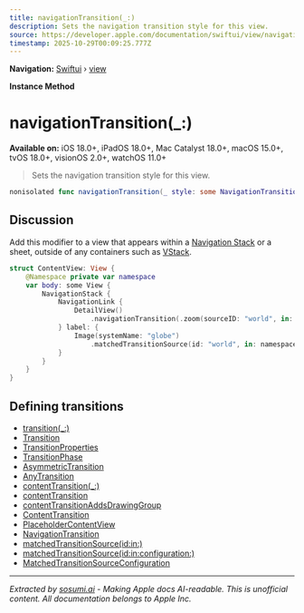 ```yaml
---
title: navigationTransition(_:)
description: Sets the navigation transition style for this view.
source: https://developer.apple.com/documentation/swiftui/view/navigationtransition(_:)
timestamp: 2025-10-29T00:09:25.777Z
---
```


**Navigation:** [Swiftui](/documentation/swiftui) › [view](/documentation/swiftui/view)

**Instance Method**

# navigationTransition(_:)

**Available on:** iOS 18.0+, iPadOS 18.0+, Mac Catalyst 18.0+, macOS 15.0+, tvOS 18.0+, visionOS 2.0+, watchOS 11.0+

> Sets the navigation transition style for this view.

```swift
nonisolated func navigationTransition(_ style: some NavigationTransition) -> some View
```

## Discussion

Add this modifier to a view that appears within a [Navigation Stack](/documentation/swiftui/navigationstack) or a sheet, outside of any containers such as [VStack](/documentation/swiftui/vstack).

```swift
struct ContentView: View {
    @Namespace private var namespace
    var body: some View {
        NavigationStack {
            NavigationLink {
                DetailView()
                    .navigationTransition(.zoom(sourceID: "world", in: namespace))
            } label: {
                Image(systemName: "globe")
                    .matchedTransitionSource(id: "world", in: namespace)
            }
        }
    }
}
```

## Defining transitions

- [transition(_:)](/documentation/swiftui/view/transition(_:))
- [Transition](/documentation/swiftui/transition)
- [TransitionProperties](/documentation/swiftui/transitionproperties)
- [TransitionPhase](/documentation/swiftui/transitionphase)
- [AsymmetricTransition](/documentation/swiftui/asymmetrictransition)
- [AnyTransition](/documentation/swiftui/anytransition)
- [contentTransition(_:)](/documentation/swiftui/view/contenttransition(_:))
- [contentTransition](/documentation/swiftui/environmentvalues/contenttransition)
- [contentTransitionAddsDrawingGroup](/documentation/swiftui/environmentvalues/contenttransitionaddsdrawinggroup)
- [ContentTransition](/documentation/swiftui/contenttransition)
- [PlaceholderContentView](/documentation/swiftui/placeholdercontentview)
- [NavigationTransition](/documentation/swiftui/navigationtransition)
- [matchedTransitionSource(id:in:)](/documentation/swiftui/view/matchedtransitionsource(id:in:))
- [matchedTransitionSource(id:in:configuration:)](/documentation/swiftui/view/matchedtransitionsource(id:in:configuration:))
- [MatchedTransitionSourceConfiguration](/documentation/swiftui/matchedtransitionsourceconfiguration)

---

*Extracted by [sosumi.ai](https://sosumi.ai) - Making Apple docs AI-readable.*
*This is unofficial content. All documentation belongs to Apple Inc.*

